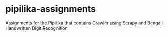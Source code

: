# pipilika-assignments
Assignments for the Pipilika that contains Crawler using Scrapy and Bengali Handwritten Digit Recognition
